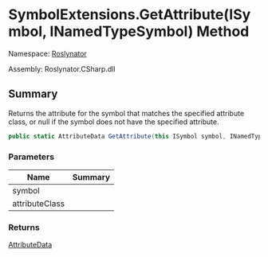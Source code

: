 # SymbolExtensions\.GetAttribute\(ISymbol, INamedTypeSymbol\) Method

Namespace: [Roslynator](../../README.md)

Assembly: Roslynator\.CSharp\.dll

## Summary

Returns the attribute for the symbol that matches the specified attribute class, or null if the symbol does not have the specified attribute\.

```csharp
public static AttributeData GetAttribute(this ISymbol symbol, INamedTypeSymbol attributeClass)
```

### Parameters

| Name | Summary |
| ---- | ------- |
| symbol | |
| attributeClass | |

### Returns

[AttributeData](https://docs.microsoft.com/en-us/dotnet/api/microsoft.codeanalysis.attributedata)


